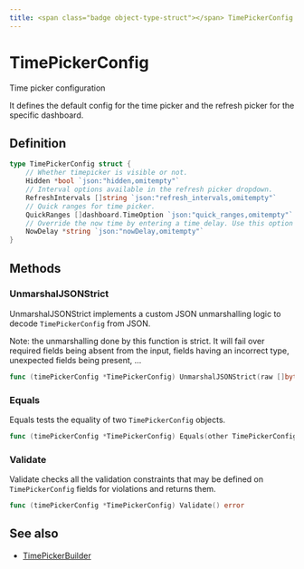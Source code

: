 ```yaml
---
title: <span class="badge object-type-struct"></span> TimePickerConfig
---
```

# <span class="badge object-type-struct"></span> TimePickerConfig

Time picker configuration

It defines the default config for the time picker and the refresh picker for the specific dashboard.

## Definition

```go
type TimePickerConfig struct {
    // Whether timepicker is visible or not.
    Hidden *bool `json:"hidden,omitempty"`
    // Interval options available in the refresh picker dropdown.
    RefreshIntervals []string `json:"refresh_intervals,omitempty"`
    // Quick ranges for time picker.
    QuickRanges []dashboard.TimeOption `json:"quick_ranges,omitempty"`
    // Override the now time by entering a time delay. Use this option to accommodate known delays in data aggregation to avoid null values.
    NowDelay *string `json:"nowDelay,omitempty"`
}
```
## Methods

### <span class="badge object-method"></span> UnmarshalJSONStrict

UnmarshalJSONStrict implements a custom JSON unmarshalling logic to decode `TimePickerConfig` from JSON.

Note: the unmarshalling done by this function is strict. It will fail over required fields being absent from the input, fields having an incorrect type, unexpected fields being present, …

```go
func (timePickerConfig *TimePickerConfig) UnmarshalJSONStrict(raw []byte) error
```

### <span class="badge object-method"></span> Equals

Equals tests the equality of two `TimePickerConfig` objects.

```go
func (timePickerConfig *TimePickerConfig) Equals(other TimePickerConfig) bool
```

### <span class="badge object-method"></span> Validate

Validate checks all the validation constraints that may be defined on `TimePickerConfig` fields for violations and returns them.

```go
func (timePickerConfig *TimePickerConfig) Validate() error
```

## See also

 * <span class="badge builder"></span> [TimePickerBuilder](./builder-TimePickerBuilder.md)
